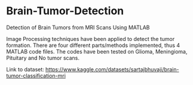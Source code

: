 # Brain-Tumor-Detection
Detection of Brain Tumors from MRI Scans Using MATLAB

Image Processing techniques have been applied to detect the tumor formation.
There are four different parts/methods implemented, thus 4 MATLAB code files.
The codes have been tested on Glioma, Meningioma, Pituitary and No tumor scans.

Link to dataset: https://www.kaggle.com/datasets/sartajbhuvaji/brain-tumor-classification-mri
